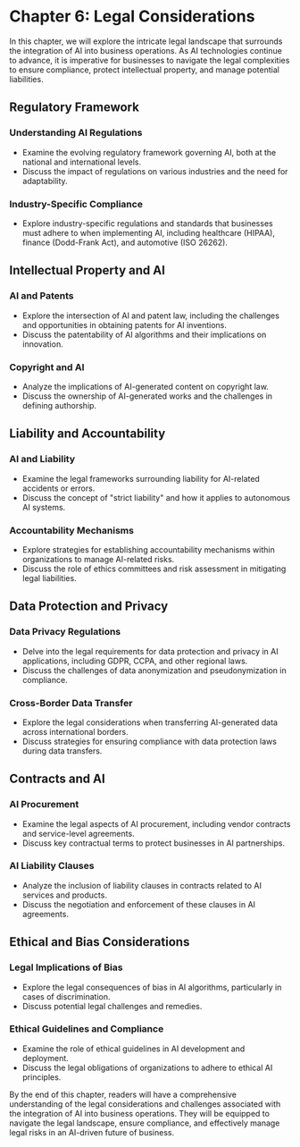 Chapter 6: Legal Considerations
===============================

In this chapter, we will explore the intricate legal landscape that surrounds the integration of AI into business operations. As AI technologies continue to advance, it is imperative for businesses to navigate the legal complexities to ensure compliance, protect intellectual property, and manage potential liabilities.

Regulatory Framework
--------------------

### Understanding AI Regulations

* Examine the evolving regulatory framework governing AI, both at the national and international levels.
* Discuss the impact of regulations on various industries and the need for adaptability.

### Industry-Specific Compliance

* Explore industry-specific regulations and standards that businesses must adhere to when implementing AI, including healthcare (HIPAA), finance (Dodd-Frank Act), and automotive (ISO 26262).

Intellectual Property and AI
----------------------------

### AI and Patents

* Explore the intersection of AI and patent law, including the challenges and opportunities in obtaining patents for AI inventions.
* Discuss the patentability of AI algorithms and their implications on innovation.

### Copyright and AI

* Analyze the implications of AI-generated content on copyright law.
* Discuss the ownership of AI-generated works and the challenges in defining authorship.

Liability and Accountability
----------------------------

### AI and Liability

* Examine the legal frameworks surrounding liability for AI-related accidents or errors.
* Discuss the concept of "strict liability" and how it applies to autonomous AI systems.

### Accountability Mechanisms

* Explore strategies for establishing accountability mechanisms within organizations to manage AI-related risks.
* Discuss the role of ethics committees and risk assessment in mitigating legal liabilities.

Data Protection and Privacy
---------------------------

### Data Privacy Regulations

* Delve into the legal requirements for data protection and privacy in AI applications, including GDPR, CCPA, and other regional laws.
* Discuss the challenges of data anonymization and pseudonymization in compliance.

### Cross-Border Data Transfer

* Explore the legal considerations when transferring AI-generated data across international borders.
* Discuss strategies for ensuring compliance with data protection laws during data transfers.

Contracts and AI
----------------

### AI Procurement

* Examine the legal aspects of AI procurement, including vendor contracts and service-level agreements.
* Discuss key contractual terms to protect businesses in AI partnerships.

### AI Liability Clauses

* Analyze the inclusion of liability clauses in contracts related to AI services and products.
* Discuss the negotiation and enforcement of these clauses in AI agreements.

Ethical and Bias Considerations
-------------------------------

### Legal Implications of Bias

* Explore the legal consequences of bias in AI algorithms, particularly in cases of discrimination.
* Discuss potential legal challenges and remedies.

### Ethical Guidelines and Compliance

* Examine the role of ethical guidelines in AI development and deployment.
* Discuss the legal obligations of organizations to adhere to ethical AI principles.

By the end of this chapter, readers will have a comprehensive understanding of the legal considerations and challenges associated with the integration of AI into business operations. They will be equipped to navigate the legal landscape, ensure compliance, and effectively manage legal risks in an AI-driven future of business.
